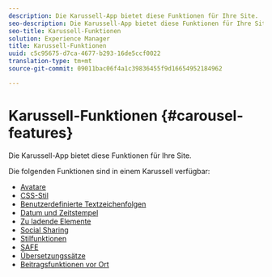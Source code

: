 ```yaml
---
description: Die Karussell-App bietet diese Funktionen für Ihre Site.
seo-description: Die Karussell-App bietet diese Funktionen für Ihre Site.
seo-title: Karussell-Funktionen
solution: Experience Manager
title: Karussell-Funktionen
uuid: c5c95675-d7ca-4677-b293-16de5ccf0022
translation-type: tm+mt
source-git-commit: 09011bac06f4a1c39836455f9d16654952184962

---
```



# Karussell-Funktionen {#carousel-features}

Die Karussell-App bietet diese Funktionen für Ihre Site.

Die folgenden Funktionen sind in einem Karussell verfügbar:

* [Avatare](/help/using/c-features-livefyre/c-styling-features/c-avatars.md#c_avatars)
* [CSS-Stil](/help/using/c-features-livefyre/c-styling-features/c-css-styling-branding.md#c_css_styling_branding)
* [Benutzerdefinierte Textzeichenfolgen](/help/using/c-features-livefyre/c-custom-text-strings.md#c_custom_text_strings)
* [Datum und Zeitstempel](/help/using/c-features-livefyre/c-styling-features/c-date-and-timestamp.md#c_date_and_timestamp)
* [Zu ladende Elemente](/help/using/c-features-livefyre/c-content-behavior-features/c-content-behavior-features.md#section_q5w_mzl_d1b)
* [Social Sharing](/help/using/c-features-livefyre/c-social-sharing/c-social-sharing.md#c_social_sharing)
* [Stilfunktionen](/help/using/c-features-livefyre/c-styling-features/c-styling-features.md#c_styling_features)
* [SAFE](/help/using/c-features-livefyre/c-about-moderation/c-moderation.md#c_moderation)
* [Übersetzungssätze](/help/using/c-settings-other/c-translation-sets/c-translation-sets.md#c_translation_sets)
* [Beitragsfunktionen vor Ort](/help/using/c-features-livefyre/c-on-site-contribution-features.md#section_vzs_t2s_d1b)

